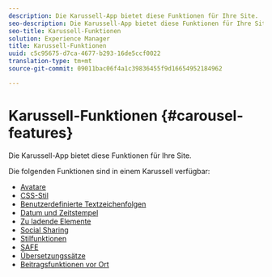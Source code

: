 ```yaml
---
description: Die Karussell-App bietet diese Funktionen für Ihre Site.
seo-description: Die Karussell-App bietet diese Funktionen für Ihre Site.
seo-title: Karussell-Funktionen
solution: Experience Manager
title: Karussell-Funktionen
uuid: c5c95675-d7ca-4677-b293-16de5ccf0022
translation-type: tm+mt
source-git-commit: 09011bac06f4a1c39836455f9d16654952184962

---
```



# Karussell-Funktionen {#carousel-features}

Die Karussell-App bietet diese Funktionen für Ihre Site.

Die folgenden Funktionen sind in einem Karussell verfügbar:

* [Avatare](/help/using/c-features-livefyre/c-styling-features/c-avatars.md#c_avatars)
* [CSS-Stil](/help/using/c-features-livefyre/c-styling-features/c-css-styling-branding.md#c_css_styling_branding)
* [Benutzerdefinierte Textzeichenfolgen](/help/using/c-features-livefyre/c-custom-text-strings.md#c_custom_text_strings)
* [Datum und Zeitstempel](/help/using/c-features-livefyre/c-styling-features/c-date-and-timestamp.md#c_date_and_timestamp)
* [Zu ladende Elemente](/help/using/c-features-livefyre/c-content-behavior-features/c-content-behavior-features.md#section_q5w_mzl_d1b)
* [Social Sharing](/help/using/c-features-livefyre/c-social-sharing/c-social-sharing.md#c_social_sharing)
* [Stilfunktionen](/help/using/c-features-livefyre/c-styling-features/c-styling-features.md#c_styling_features)
* [SAFE](/help/using/c-features-livefyre/c-about-moderation/c-moderation.md#c_moderation)
* [Übersetzungssätze](/help/using/c-settings-other/c-translation-sets/c-translation-sets.md#c_translation_sets)
* [Beitragsfunktionen vor Ort](/help/using/c-features-livefyre/c-on-site-contribution-features.md#section_vzs_t2s_d1b)

